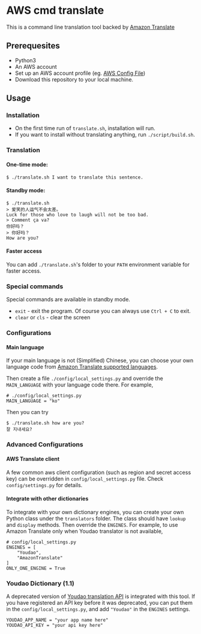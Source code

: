 # AWS cmd translate

This is a command line translation tool backed by [Amazon Translate](https://aws.amazon.com/translate/)

## Prerequesites

* Python3
* An AWS account
* Set up an AWS account profile (eg. [AWS Config File](https://boto3.amazonaws.com/v1/documentation/api/latest/guide/configuration.html#aws-config-file))
* Download this repository to your local machine.

## Usage

### Installation
* On the first time run of `translate.sh`, installation will run.
* If you want to install without translating anything, run `./script/build.sh`.

### Translation
#### One-time mode:
```
$ ./translate.sh I want to translate this sentence.
```
#### Standby mode:
```
$ ./translate.sh
> 爱笑的人运气不会太差。
Luck for those who love to laugh will not be too bad.
> Comment ça va?
你好吗？
> 你好吗？
How are you?
```
#### Faster access
You can add `./translate.sh`'s folder to your `PATH` environment variable for faster access.

### Special commands
Special commands are available in standby mode.
* `exit` - exit the program. Of course you can always use `Ctrl + C` to exit.
* `clear` or `cls` - clear the screen

### Configurations

#### Main language
If your main language is not (Simplified) Chinese, you can choose your own language code from [Amazon Translate supported languages](https://docs.aws.amazon.com/translate/latest/dg/what-is.html#what-is-languages).

Then create a file `./config/local_settings.py` and override the `MAIN_LANGUAGE` with your language code there. For example,

```
# ./config/local_settings.py
MAIN_LANGUAGE = "ko"
```

Then you can try

```
$ ./translate.sh how are you?
잘 지내세요?
```

### Advanced Configurations

#### AWS Translate client
A few common aws client configuration (such as region and secret access key) can be overridden in `config/local_settings.py` file. Check `config/settings.py` for details.

#### Integrate with other dictionaries
To integrate with your own dictionary engines, you can create your own Python class under the `translators` folder. The class should have `lookup` and `display` methods. Then override the `ENGINES`. For example, to use Amazon Translate only when Youdao translator is not available,

```
# config/local_settings.py
ENGINES = [
    "Youdao",
    "AmazonTranslate"
]
ONLY_ONE_ENGINE = True
```

### Youdao Dictionary (1.1)

A deprecated version of [Youdao translation API](http://fanyi.youdao.com/openapi?path=data-mode) is integrated with this tool. If you have registered an API key before it was deprecated, you can put them in the `config/local_settings.py`, and add `"Youdao"` in the `ENGINES` settings.

```
YOUDAO_APP_NAME = "your app name here"
YOUDAO_API_KEY = "your api key here"
```